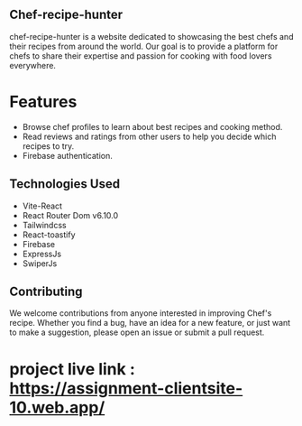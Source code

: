 ## Chef-recipe-hunter
chef-recipe-hunter is a website dedicated to showcasing the best chefs and their recipes from around the world. Our goal is to provide a platform for chefs to share their expertise and passion for cooking with food lovers everywhere.

# Features
- Browse chef profiles to learn about best recipes and cooking method.
- Read reviews and ratings from other users to help you decide which recipes to try.
- Firebase authentication.

## Technologies Used
- Vite-React
- React Router Dom v6.10.0
- Tailwindcss
- React-toastify
- Firebase
- ExpressJs
- SwiperJs

## Contributing
We welcome contributions from anyone interested in improving Chef's recipe. Whether you find a bug, have an idea for a new feature, or just want to make a suggestion, please open an issue or submit a pull request.


# project live link : https://assignment-clientsite-10.web.app/
